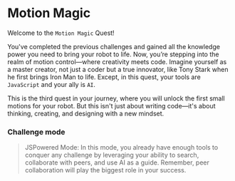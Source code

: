 # Motion Magic

Welcome to the `Motion Magic` Quest!

You've completed the previous challenges and gained all the knowledge power you need to bring your robot to life. Now, you’re stepping into the realm of motion control—where creativity meets code. Imagine yourself as a master creator, not just a coder but a true innovator, like Tony Stark when he first brings Iron Man to life. Except, in this quest, your tools are `JavaScript` and your ally is `AI`.

This is the third quest in your journey, where you will unlock the first small motions for your robot. But this isn't just about writing code—it's about thinking, creating, and designing with a new mindset.

### Challenge mode

> JSPowered Mode: In this mode, you already have enough tools to conquer any challenge by leveraging your ability to search, collaborate with peers, and use AI as a guide. Remember, peer collaboration will play the biggest role in your success.
